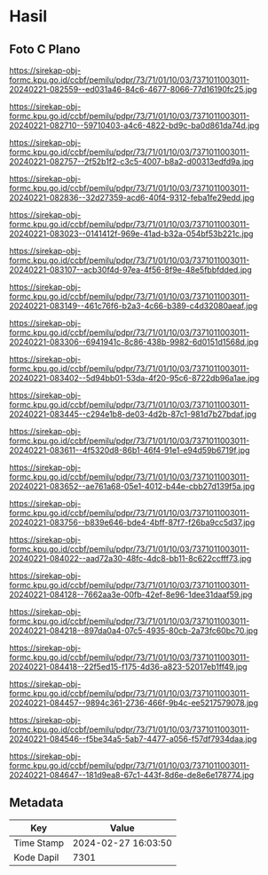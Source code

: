 # Hasil

## Foto C Plano

https://sirekap-obj-formc.kpu.go.id/ccbf/pemilu/pdpr/73/71/01/10/03/7371011003011-20240221-082559--ed031a46-84c6-4677-8066-77d16190fc25.jpg

https://sirekap-obj-formc.kpu.go.id/ccbf/pemilu/pdpr/73/71/01/10/03/7371011003011-20240221-082710--59710403-a4c6-4822-bd9c-ba0d861da74d.jpg

https://sirekap-obj-formc.kpu.go.id/ccbf/pemilu/pdpr/73/71/01/10/03/7371011003011-20240221-082757--2f52b1f2-c3c5-4007-b8a2-d00313edfd9a.jpg

https://sirekap-obj-formc.kpu.go.id/ccbf/pemilu/pdpr/73/71/01/10/03/7371011003011-20240221-082836--32d27359-acd6-40f4-9312-feba1fe29edd.jpg

https://sirekap-obj-formc.kpu.go.id/ccbf/pemilu/pdpr/73/71/01/10/03/7371011003011-20240221-083023--0141412f-969e-41ad-b32a-054bf53b221c.jpg

https://sirekap-obj-formc.kpu.go.id/ccbf/pemilu/pdpr/73/71/01/10/03/7371011003011-20240221-083107--acb30f4d-97ea-4f56-8f9e-48e5fbbfdded.jpg

https://sirekap-obj-formc.kpu.go.id/ccbf/pemilu/pdpr/73/71/01/10/03/7371011003011-20240221-083149--461c76f6-b2a3-4c66-b389-c4d32080aeaf.jpg

https://sirekap-obj-formc.kpu.go.id/ccbf/pemilu/pdpr/73/71/01/10/03/7371011003011-20240221-083306--6941941c-8c86-438b-9982-6d0151d1568d.jpg

https://sirekap-obj-formc.kpu.go.id/ccbf/pemilu/pdpr/73/71/01/10/03/7371011003011-20240221-083402--5d94bb01-53da-4f20-95c6-8722db96a1ae.jpg

https://sirekap-obj-formc.kpu.go.id/ccbf/pemilu/pdpr/73/71/01/10/03/7371011003011-20240221-083445--c294e1b8-de03-4d2b-87c1-981d7b27bdaf.jpg

https://sirekap-obj-formc.kpu.go.id/ccbf/pemilu/pdpr/73/71/01/10/03/7371011003011-20240221-083611--4f5320d8-86b1-46f4-91e1-e94d59b6719f.jpg

https://sirekap-obj-formc.kpu.go.id/ccbf/pemilu/pdpr/73/71/01/10/03/7371011003011-20240221-083652--ae761a68-05e1-4012-b44e-cbb27d139f5a.jpg

https://sirekap-obj-formc.kpu.go.id/ccbf/pemilu/pdpr/73/71/01/10/03/7371011003011-20240221-083756--b839e646-bde4-4bff-87f7-f26ba9cc5d37.jpg

https://sirekap-obj-formc.kpu.go.id/ccbf/pemilu/pdpr/73/71/01/10/03/7371011003011-20240221-084022--aad72a30-48fc-4dc8-bb11-8c622ccfff73.jpg

https://sirekap-obj-formc.kpu.go.id/ccbf/pemilu/pdpr/73/71/01/10/03/7371011003011-20240221-084128--7662aa3e-00fb-42ef-8e96-1dee31daaf59.jpg

https://sirekap-obj-formc.kpu.go.id/ccbf/pemilu/pdpr/73/71/01/10/03/7371011003011-20240221-084218--897da0a4-07c5-4935-80cb-2a73fc60bc70.jpg

https://sirekap-obj-formc.kpu.go.id/ccbf/pemilu/pdpr/73/71/01/10/03/7371011003011-20240221-084418--22f5ed15-f175-4d36-a823-52017eb1ff49.jpg

https://sirekap-obj-formc.kpu.go.id/ccbf/pemilu/pdpr/73/71/01/10/03/7371011003011-20240221-084457--9894c361-2736-466f-9b4c-ee5217579078.jpg

https://sirekap-obj-formc.kpu.go.id/ccbf/pemilu/pdpr/73/71/01/10/03/7371011003011-20240221-084546--f5be34a5-5ab7-4477-a056-f57df7934daa.jpg

https://sirekap-obj-formc.kpu.go.id/ccbf/pemilu/pdpr/73/71/01/10/03/7371011003011-20240221-084647--181d9ea8-67c1-443f-8d6e-de8e6e178774.jpg


## Metadata

| Key        | Value               |
| ---------- | ------------------- |
| Time Stamp | 2024-02-27 16:03:50 |
| Kode Dapil | 7301                |



